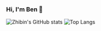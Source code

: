 ### Hi, I'm Ben 👋

<!--
**zbl14/zbl14** is a ✨ _special_ ✨ repository because its `README.md` (this file) appears on your GitHub profile.

Here are some ideas to get you started:

- 🔭 I’m currently working on ...
- 🌱 I’m currently learning ...
- 👯 I’m looking to collaborate on ...
- 🤔 I’m looking for help with ...
- 💬 Ask me about ...
- 📫 How to reach me: ...
- 😄 Pronouns: ...
- ⚡ Fun fact: ...
-->


![Zhibin's GitHub stats](https://github-readme-stats-zbl14.vercel.app/api?username=zbl14&show_icons=true&count_private=true&hide_rank=true)
![Top Langs](https://github-readme-stats-zbl14.vercel.app/api/top-langs/?username=zbl14)

